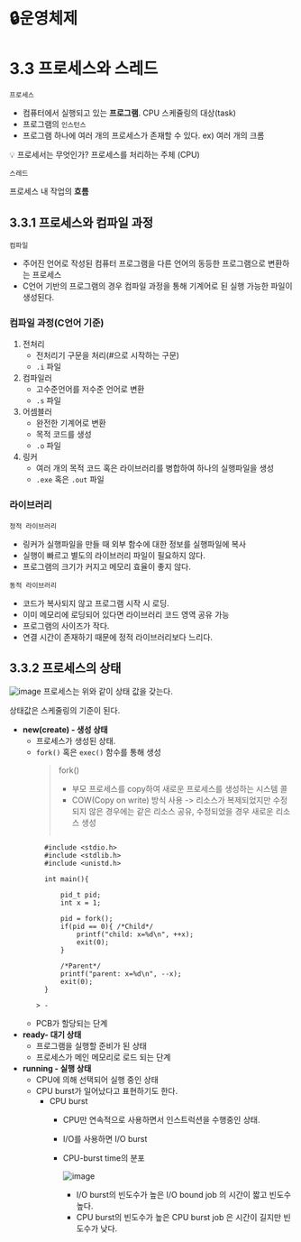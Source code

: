 # 🔒운영체제

# 3.3 프로세스와 스레드

`프로세스`

- 컴퓨터에서 실행되고 있는 **프로그램**. CPU 스케쥴링의 대상(task)
- 프로그램의 `인스턴스`
- 프로그램 하나에 여러 개의 프로세스가 존재할 수 있다. ex) 여러 개의 크롬

<aside>
💡 프로세서는 무엇인가?
프로세스를 처리하는 주체 (CPU)

</aside>

`스레드`

프로세스 내 작업의 **흐름**

## 3.3.1 프로세스와 컴파일 과정

`컴파일`

- 주어진 언어로 작성된 컴퓨터 프로그램을 다른 언어의 동등한 프로그램으로 변환하는 프로세스
- C언어 기반의 프로그램의 경우 컴파일 과정을 통해 기계어로 된 실행 가능한 파일이 생성된다.

### 컴파일 과정(C언어 기준)

1. 전처리
    - 전처리기 구문을 처리(#으로 시작하는 구문)
    - `.i` 파일
2. 컴파일러
    - 고수준언어를 저수준 언어로 변환
    - `.s` 파일
3. 어셈블러
    - 완전한 기계어로 변환
    - 목적 코드를 생성
    - `.o` 파일
4. 링커
    - 여러 개의 목적 코드 혹은 라이브러리를 병합하여 하나의 실행파일을 생성
    - `.exe` 혹은 `.out` 파일

### 라이브러리

`정적 라이브러리`

- 링커가 실행파일을 만들 때 외부 함수에 대한 정보를 실행파일에 복사
- 실행이 빠르고 별도의 라이브러리 파일이 필요하지 않다.
- 프로그램의 크기가 커지고 메모리 효율이 좋지 않다.

`동적 라이브러리`

- 코드가 복사되지 않고 프로그램 시작 시 로딩.
- 이미 메모리에 로딩되어 있다면 라이브러리 코드 영역 공유 가능
- 프로그램의 사이즈가 작다.
- 연결 시간이 존재하기 때문에 정적 라이브러리보다 느리다.

## 3.3.2 프로세스의 상태
![image](https://github.com/cJinu/CS/assets/77597885/f98539fe-9183-47ca-8b44-0ed3a2f13485)
프로세스는 위와 같이 상태 값을 갖는다. 

상태값은 스케줄링의 기준이 된다.

- **new(create) - 생성 상태**
    - 프로세스가 생성된 상태.
    - `fork()` 혹은 `exec()` 함수를 통해 생성
        > fork()  
        > - 부모 프로세스를 copy하여 새로운 프로세스를 생성하는 시스템 콜
        > - COW(Copy on write) 방식 사용 -> 리소스가 복제되었지만 수정되지 않은 경우에는 같은 리소스 공유, 수정되었을 경우 새로운 리소스 생성
        > ```c
            #include <stdio.h>
            #include <stdlib.h>
            #include <unistd.h>
             
            int main(){
                
                pid_t pid;
                int x = 1;
             
                pid = fork();
                if(pid == 0){ /*Child*/
                    printf("child: x=%d\n", ++x);
                    exit(0);
                }
             
                /*Parent*/
                printf("parent: x=%d\n", --x);
                exit(0);
            }
        ```
        > -
    - PCB가 할당되는 단계
- **ready- 대기 상태**
    - 프로그램을 실행할 준비가 된 상태
    - 프로세스가 메인 메모리로 로드 되는 단계
- **running - 실행 상태**
    - CPU에 의해 선택되어 실행 중인 상태
    - CPU burst가 일어났다고 표현하기도 한다.
        - CPU burst
            - CPU만 연속적으로 사용하면서 인스트럭션을 수행중인 상태.
            - I/O를 사용하면 I/O burst
            - CPU-burst time의 분포
                
               ![image](https://github.com/cJinu/CS/assets/77597885/90d521cf-1c97-44ab-8118-e0bc4d95a95a)
                
                - I/O burst의 빈도수가 높은 I/O bound job 의 시간이 짧고 빈도수 높다.
                - CPU burst의 빈도수가 높은 CPU burst job 은 시간이 길지만 빈도수가 낮다.